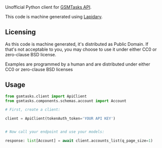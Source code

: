 Unofficial Python client for [GSMTasks API](https://api.gsmtasks.com/). 

This code is machine generated using [Lapidary](https://github.com/python-lapidary/lapidary/).

## Licensing
As this code is machine generated, it's distributed as Public Domain.
If that's not acceptable to you, you may choose to use it under either CC0 or zero-clause BSD license.

Examples are programmed by a human and are distributed under either CC0 or zero-clause BSD licenses

## Usage

```python
from gsmtasks.client import ApiClient
from gsmtasks.components.schemas.account import Account

# First, create a client:

client = ApiClient(tokenAuth_token='YOUR API KEY')


# Now call your endpoint and use your models:

response: list[Account] = await client.accounts_list(q_page_size=1)
```
